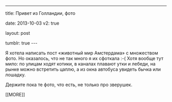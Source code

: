 ---

title: Привет из Голландии, фото

date: 2013-10-03
v2: true

layout: post

tumblr: true
---<p>Я хотела написать пост «животный мир Амстердама» с множеством фото. Но оказалось, что не так много я их сфоткала :-( Хотя вообще тут мило: по улицам ходят котики, в каналах плавают утки и лебеди, на рынке можно встретить цаплю, а из окна автобуса увидеть бычка или лошадку.</p>

<p>Держите пока те фото, что есть, не только про зверушек.</p>[[MORE]]
<excerpt/>
<p><a href="http://fotki.yandex.ru/users/toivonens/view/503269/"></a></p><a href="http://fotki.yandex.ru/users/toivonens/view/503269/"><img src="http://img-fotki.yandex.ru/get/4904/14441195.2b/0_7ade5_1b53de09_L.jpg" alt=""/></a><p></p>
<p><a href="http://fotki.yandex.ru/users/toivonens/view/503262/"></a></p><a href="http://fotki.yandex.ru/users/toivonens/view/503262/"><img src="http://img-fotki.yandex.ru/get/9360/14441195.2b/0_7adde_781982ff_L.jpg" alt=""/></a><p></p>
<p><a href="http://fotki.yandex.ru/users/toivonens/view/503263/"></a></p><a href="http://fotki.yandex.ru/users/toivonens/view/503263/"><img src="http://img-fotki.yandex.ru/get/9161/14441195.2b/0_7addf_b1cbbab8_L.jpg" alt=""/></a><p></p>
<p><a href="http://fotki.yandex.ru/users/toivonens/view/503264/"></a></p><a href="http://fotki.yandex.ru/users/toivonens/view/503264/"><img src="http://img-fotki.yandex.ru/get/4901/14441195.2b/0_7ade0_16a4646d_L.jpg" alt=""/></a><p></p>
<p><a href="http://fotki.yandex.ru/users/toivonens/view/503265/"></a></p><a href="http://fotki.yandex.ru/users/toivonens/view/503265/"><img src="http://img-fotki.yandex.ru/get/9253/14441195.2b/0_7ade1_8866d2c9_L.jpg" alt=""/></a><p></p>
<p><a href="http://fotki.yandex.ru/users/toivonens/view/503266/"></a></p><a href="http://fotki.yandex.ru/users/toivonens/view/503266/"><img src="http://img-fotki.yandex.ru/get/9151/14441195.2b/0_7ade2_8a89e9ae_L.jpg" alt=""/></a><p></p>
<p><a href="http://fotki.yandex.ru/users/toivonens/view/503267/"></a></p><a href="http://fotki.yandex.ru/users/toivonens/view/503267/"><img src="http://img-fotki.yandex.ru/get/6720/14441195.2b/0_7ade3_830f295e_L.jpg" alt=""/></a><p></p>
<p><a href="http://fotki.yandex.ru/users/toivonens/view/503268/"></a></p><a href="http://fotki.yandex.ru/users/toivonens/view/503268/"><img src="http://img-fotki.yandex.ru/get/9113/14441195.2b/0_7ade4_63310d52_L.jpg" alt=""/></a>
